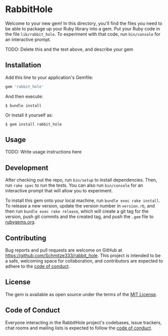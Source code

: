 # RabbitHole

Welcome to your new gem! In this directory, you'll find the files you need to be able to package up your Ruby library into a gem. Put your Ruby code in the file `lib/rabbit_hole`. To experiment with that code, run `bin/console` for an interactive prompt.

TODO: Delete this and the text above, and describe your gem

## Installation

Add this line to your application's Gemfile:

```ruby
gem 'rabbit_hole'
```

And then execute:

    $ bundle install

Or install it yourself as:

    $ gem install rabbit_hole

## Usage

TODO: Write usage instructions here

## Development

After checking out the repo, run `bin/setup` to install dependencies. Then, run `rake spec` to run the tests. You can also run `bin/console` for an interactive prompt that will allow you to experiment.

To install this gem onto your local machine, run `bundle exec rake install`. To release a new version, update the version number in `version.rb`, and then run `bundle exec rake release`, which will create a git tag for the version, push git commits and the created tag, and push the `.gem` file to [rubygems.org](https://rubygems.org).

## Contributing

Bug reports and pull requests are welcome on GitHub at https://github.com/Schmitze333/rabbit_hole. This project is intended to be a safe, welcoming space for collaboration, and contributors are expected to adhere to the [code of conduct](https://github.com/Schmitze333/rabbit_hole/blob/master/CODE_OF_CONDUCT.md).

## License

The gem is available as open source under the terms of the [MIT License](https://opensource.org/licenses/MIT).

## Code of Conduct

Everyone interacting in the RabbitHole project's codebases, issue trackers, chat rooms and mailing lists is expected to follow the [code of conduct](https://github.com/Schmitze333/rabbit_hole/blob/master/CODE_OF_CONDUCT.md).
